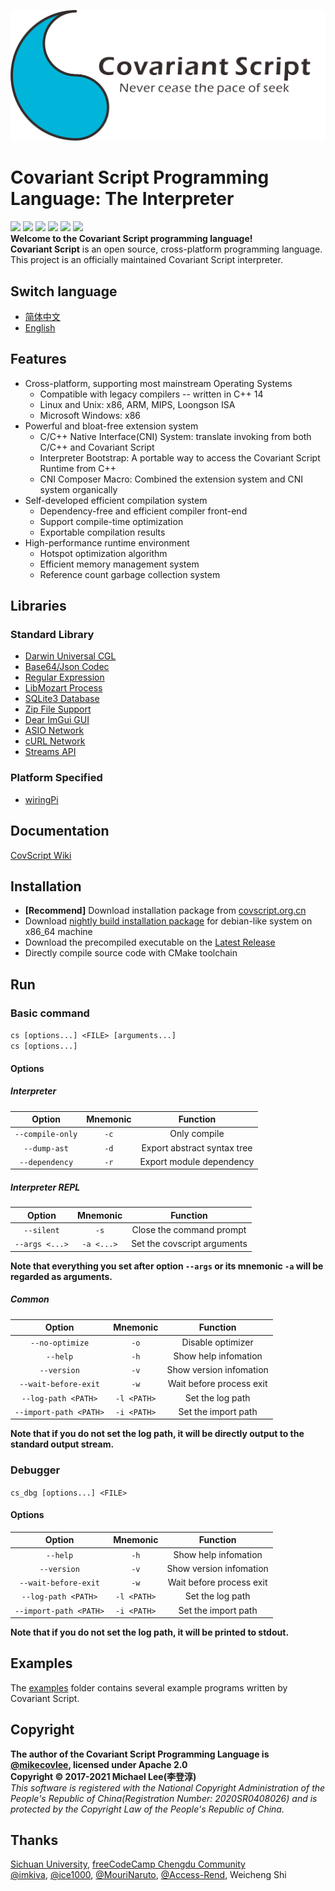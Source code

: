 ![](https://github.com/covscript/covscript/raw/master/docs/covariant_script_wide.png)
# Covariant Script Programming Language: The Interpreter #
![](https://github.com/covscript/covscript/workflows/build/badge.svg)
[![](https://img.shields.io/github/stars/covscript/covscript?logo=GitHub)](https://github.com/covscript/covscript/stargazers)
[![](https://img.shields.io/github/license/covscript/covscript)](http://www.apache.org/licenses/LICENSE-2.0)
[![](https://img.shields.io/github/v/release/covscript/covscript)](https://github.com/covscript/covscript/releases/latest)
![](https://github.com/covscript/covscript/workflows/CodeQL/badge.svg)
[![](https://img.shields.io/github/languages/top/covscript/covscript)](http://www.cplusplus.com/)  
**Welcome to the Covariant Script programming language!**  
**Covariant Script** is an open source, cross-platform programming language.  
This project is an officially maintained Covariant Script interpreter.  
## Switch language ##
- [简体中文](./README-zh.md)
- [English](./README.md)
## Features ##
+ Cross-platform, supporting most mainstream Operating Systems
  + Compatible with legacy compilers -- written in C++ 14
  + Linux and Unix: x86, ARM, MIPS, Loongson ISA
  + Microsoft Windows: x86
+ Powerful and bloat-free extension system
  + C/C++ Native Interface(CNI) System: translate invoking from both C/C++ and Covariant Script
  + Interpreter Bootstrap: A portable way to access the Covariant Script Runtime from C++
  + CNI Composer Macro: Combined the extension system and CNI system organically
+ Self-developed efficient compilation system
  + Dependency-free and efficient compiler front-end
  + Support compile-time optimization
  + Exportable compilation results
+ High-performance runtime environment
  + Hotspot optimization algorithm
  + Efficient memory management system
  + Reference count garbage collection system
## Libraries ##
### Standard Library ##
+ [Darwin Universal CGL](https://github.com/covscript/covscript-darwin)
+ [Base64/Json Codec](https://github.com/covscript/covscript-codec)
+ [Regular Expression](https://github.com/covscript/covscript-regex)
+ [LibMozart Process](https://github.com/covscript/covscript-process)
+ [SQLite3 Database](https://github.com/covscript/covscript-sqlite)
+ [Zip File Support](https://github.com/covscript/covscript-zip)
+ [Dear ImGui GUI](https://github.com/covscript/covscript-imgui)
+ [ASIO Network](https://github.com/covscript/covscript-network)
+ [cURL Network](https://github.com/covscript/covscript-curl)
+ [Streams API](https://github.com/covscript/covscript-streams)
### Platform Specified ###
+ [wiringPi](https://github.com/covscript/covscript-wiringpi)
## Documentation ##
[CovScript Wiki](http://wiki.csman.info)  
## Installation ##
+ **[Recommend]** Download installation package from [covscript.org.cn](http://covscript.org.cn)
+ Download [nightly build installation package](https://github.com/covscript/csbuild/releases/download/schedule/covscript-amd64.deb) for debian-like system on x86_64 machine
+ Download the precompiled executable on the [Latest Release](https://github.com/covscript/covscript/releases/latest)
+ Directly compile source code with CMake toolchain
## Run ##
### Basic command ###
`cs [options...] <FILE> [arguments...]`  
`cs [options...]`
#### Options ####
##### Interpreter #####
Option|Mnemonic|Function
:---:|:---:|:--:
`--compile-only`|`-c`|Only compile
`--dump-ast`|`-d`|Export abstract syntax tree
`--dependency`|`-r`|Export module dependency

##### Interpreter REPL #####
Option|Mnemonic|Function
:---:|:---:|:--:
`--silent`|`-s`|Close the command prompt
`--args <...>`|`-a <...>`|Set the covscript arguments

**Note that everything you set after option `--args` or its mnemonic `-a` will be regarded as arguments.**
##### Common #####
Option|Mnemonic|Function
:---:|:---:|:--:
`--no-optimize`|`-o`|Disable optimizer
`--help`|`-h`|Show help infomation
`--version`|`-v`|Show version infomation
`--wait-before-exit`|`-w`|Wait before process exit
`--log-path <PATH>`|`-l <PATH>` |Set the log path
`--import-path <PATH>`|`-i <PATH>`|Set the import path

**Note that if you do not set the log path, it will be directly output to the standard output stream.**
### Debugger ###
`cs_dbg [options...] <FILE>`
#### Options ####
Option|Mnemonic|Function
:---:|:---:|:--:
`--help`|`-h`|Show help infomation
`--version`|`-v`|Show version infomation
`--wait-before-exit`|`-w`|Wait before process exit
`--log-path <PATH>`|`-l <PATH>`|Set the log path
`--import-path <PATH>`|`-i <PATH>`|Set the import path

**Note that if you do not set the log path, it will be printed to stdout.**
## Examples ##
The [examples](./examples) folder contains several example programs written by Covariant Script.
## Copyright ##
**The author of the Covariant Script Programming Language is [@mikecovlee](https://github.com/mikecovlee/), licensed under Apache 2.0**  
**Copyright © 2017-2021 Michael Lee(李登淳)**  
*This software is registered with the National Copyright Administration of the People's Republic of China(Registration Number: 2020SR0408026) and is protected by the Copyright Law of the People's Republic of China.*
## Thanks ##
[Sichuan University](http://scu.edu.cn/), [freeCodeCamp Chengdu Community](https://china.freecodecamp.one/?city=chengdu)  
[@imkiva](https://github.com/imkiva/), [@ice1000](https://github.com/ice1000/), [@MouriNaruto](https://github.com/MouriNaruto), [@Access-Rend](https://github.com/Access-Rend), Weicheng Shi